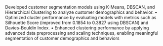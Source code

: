 Developed customer segmentation models using K-Means, DBSCAN, and Hierarchical Clustering to analyze customer
demographics and behavior.
• Optimized cluster performance by evaluating models with metrics such as Silhouette Score (improved from 0.1854 to 0.3827
using DBSCAN) and Davies-Bouldin Index.
• Enhanced clustering performance by applying advanced data preprocessing and scaling techniques, enabling meaningful
segmentation of customer demographics and behaviors
